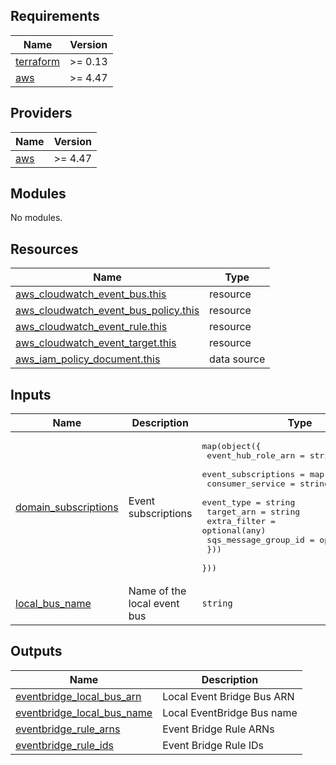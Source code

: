 <!-- BEGIN_TF_DOCS -->
## Requirements

| Name | Version |
|------|---------|
| <a name="requirement_terraform"></a> [terraform](#requirement\_terraform) | >= 0.13 |
| <a name="requirement_aws"></a> [aws](#requirement\_aws) | >= 4.47 |

## Providers

| Name | Version |
|------|---------|
| <a name="provider_aws"></a> [aws](#provider\_aws) | >= 4.47 |

## Modules

No modules.

## Resources

| Name | Type |
|------|------|
| [aws_cloudwatch_event_bus.this](https://registry.terraform.io/providers/hashicorp/aws/latest/docs/resources/cloudwatch_event_bus) | resource |
| [aws_cloudwatch_event_bus_policy.this](https://registry.terraform.io/providers/hashicorp/aws/latest/docs/resources/cloudwatch_event_bus_policy) | resource |
| [aws_cloudwatch_event_rule.this](https://registry.terraform.io/providers/hashicorp/aws/latest/docs/resources/cloudwatch_event_rule) | resource |
| [aws_cloudwatch_event_target.this](https://registry.terraform.io/providers/hashicorp/aws/latest/docs/resources/cloudwatch_event_target) | resource |
| [aws_iam_policy_document.this](https://registry.terraform.io/providers/hashicorp/aws/latest/docs/data-sources/iam_policy_document) | data source |

## Inputs

| Name | Description | Type | Default | Required |
|------|-------------|------|---------|:--------:|
| <a name="input_domain_subscriptions"></a> [domain\_subscriptions](#input\_domain\_subscriptions) | Event subscriptions | <pre>map(object({<br>    event_hub_role_arn = string<br>    event_subscriptions = map(object({<br>      consumer_service     = string<br>      event_type           = string<br>      target_arn           = string<br>      extra_filter         = optional(any)<br>      sqs_message_group_id = optional(string)<br>    }))<br>  }))</pre> | n/a | yes |
| <a name="input_local_bus_name"></a> [local\_bus\_name](#input\_local\_bus\_name) | Name of the local event bus | `string` | n/a | yes |

## Outputs

| Name | Description |
|------|-------------|
| <a name="output_eventbridge_local_bus_arn"></a> [eventbridge\_local\_bus\_arn](#output\_eventbridge\_local\_bus\_arn) | Local Event Bridge Bus ARN |
| <a name="output_eventbridge_local_bus_name"></a> [eventbridge\_local\_bus\_name](#output\_eventbridge\_local\_bus\_name) | Local EventBridge Bus name |
| <a name="output_eventbridge_rule_arns"></a> [eventbridge\_rule\_arns](#output\_eventbridge\_rule\_arns) | Event Bridge Rule ARNs |
| <a name="output_eventbridge_rule_ids"></a> [eventbridge\_rule\_ids](#output\_eventbridge\_rule\_ids) | Event Bridge Rule IDs |
<!-- END_TF_DOCS -->